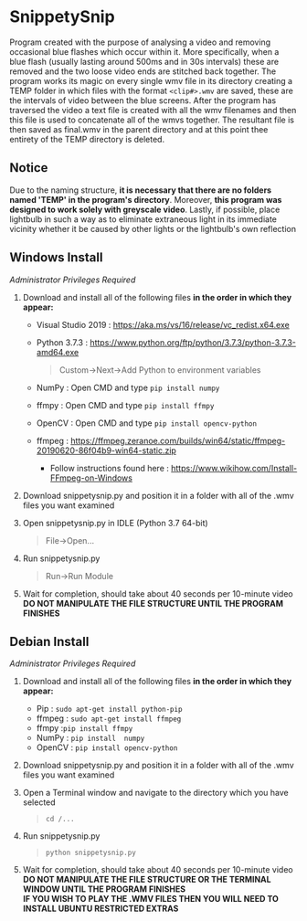 # SnippetySnip
Program created with the purpose of analysing a video and removing occasional blue flashes which occur within it.  More specifically, when a blue flash (usually lasting around 500ms and in 30s intervals) these are removed and the two loose video ends are stitched back together.  The program works its magic on every single wmv file in its directory creating a TEMP folder in which files with the format  `<clip#>.wmv` are saved, these are the intervals of video between the blue screens.  After the program has traversed the video a text file is created with all the wmv filenames and then this file is used to concatenate all of the wmvs together.  The resultant file is then saved as final.wmv in the parent directory and at this point thee entirety of the TEMP directory is deleted.

  
## Notice
Due to the naming structure, __it is necessary that there are no folders named 'TEMP' in the program's directory__. Moreover, __this program was designed to work solely with greyscale video__. Lastly, if possible, place lightbulb in such a way as to eliminate extraneous light in its immediate vicinity whether it be caused by other lights or the lightbulb's own reflection <br>

## Windows Install
_Administrator Privileges Required_
1) Download and install all of the following files **in the order in which they appear:**<br>
    - Visual Studio 2019 : https://aka.ms/vs/16/release/vc_redist.x64.exe<br>
    - Python 3.7.3 : https://www.python.org/ftp/python/3.7.3/python-3.7.3-amd64.exe<br> 
      > Custom->Next->Add Python to environment variables
   
    - NumPy : Open CMD and type `pip install numpy`<br>
    - ffmpy : Open CMD and type `pip install ffmpy`<br>
    - OpenCV : Open CMD and type `pip install opencv-python`<br>
    - ffmpeg : https://ffmpeg.zeranoe.com/builds/win64/static/ffmpeg-20190620-86f04b9-win64-static.zip<br>
      - Follow instructions found here : https://www.wikihow.com/Install-FFmpeg-on-Windows
2) Download snippetysnip.py and position it in a folder with all of the .wmv files you want examined<br>
3) Open snippetysnip.py in IDLE (Python 3.7 64-bit)
   > File->Open...
  
4) Run snippetysnip.py
    > Run->Run Module
   
5) Wait for completion, should take about 40 seconds per 10-minute video <br>
**DO NOT MANIPULATE THE FILE STRUCTURE UNTIL THE PROGRAM FINISHES**


## Debian Install
_Administrator Privileges Required_
1) Download and install all of the following files **in the order in which they appear:**<br>
    - Pip : `sudo apt-get install python-pip`<br> 
    - ffmpeg : `sudo apt-get install ffmpeg`<br>
    - ffmpy :`pip install ffmpy`<br>
    - NumPy : `pip install  numpy`<br>
    - OpenCV : `pip install opencv-python`<br>
2) Download snippetysnip.py and position it in a folder with all of the .wmv files you want examined<br>
3) Open a Terminal window and navigate to the directory which you have selected
   > `cd /...`
  
4) Run snippetysnip.py
    > `python snippetysnip.py`
  
5) Wait for completion, should take about 40 seconds per 10-minute video <br>
**DO NOT MANIPULATE THE FILE STRUCTURE OR THE TERMINAL WINDOW UNTIL THE PROGRAM FINISHES**<br>
**IF YOU WISH TO PLAY THE .WMV FILES THEN YOU WILL NEED TO INSTALL UBUNTU RESTRICTED EXTRAS**
